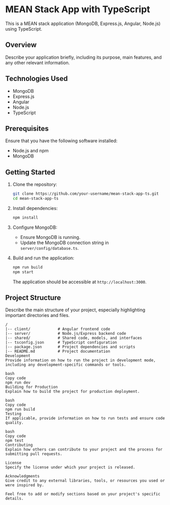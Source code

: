 # MEAN Stack App with TypeScript

This is a MEAN stack application (MongoDB, Express.js, Angular, Node.js) using TypeScript.

## Overview

Describe your application briefly, including its purpose, main features, and any other relevant information.

## Technologies Used

- MongoDB
- Express.js
- Angular
- Node.js
- TypeScript

## Prerequisites

Ensure that you have the following software installed:

- Node.js and npm
- MongoDB

## Getting Started

1. Clone the repository:

    ```bash
    git clone https://github.com/your-username/mean-stack-app-ts.git
    cd mean-stack-app-ts
    ```

2. Install dependencies:

    ```bash
    npm install
    ```

3. Configure MongoDB:

    - Ensure MongoDB is running.
    - Update the MongoDB connection string in `server/config/database.ts`.

4. Build and run the application:

    ```bash
    npm run build
    npm start
    ```

    The application should be accessible at `http://localhost:3000`.

## Project Structure

Describe the main structure of your project, especially highlighting important directories and files.

```plaintext
/
|-- client/            # Angular frontend code
|-- server/            # Node.js/Express backend code
|-- shared/            # Shared code, models, and interfaces
|-- tsconfig.json      # TypeScript configuration
|-- package.json       # Project dependencies and scripts
|-- README.md          # Project documentation
Development
Provide information on how to run the project in development mode, including any development-specific commands or tools.

bash
Copy code
npm run dev
Building for Production
Explain how to build the project for production deployment.

bash
Copy code
npm run build
Testing
If applicable, provide information on how to run tests and ensure code quality.

bash
Copy code
npm test
Contributing
Explain how others can contribute to your project and the process for submitting pull requests.

License
Specify the license under which your project is released.

Acknowledgments
Give credit to any external libraries, tools, or resources you used or were inspired by.

Feel free to add or modify sections based on your project's specific details.






